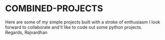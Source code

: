 # COMBINED-PROJECTS
Here are some of my simple projects built with a stroke of enthusiasm 
I look forward to collaborate and'll like to code out some python projects.
Regards,
Rajvardhan
